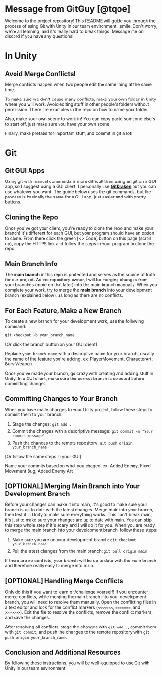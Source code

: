 <!DOCTYPE html>
<html>

<head>
  <style>
    h1 {
      font-size: 2em;
      margin-bottom: 0.5em;
    }
    h2 {
      font-size: 1.5em;
      margin-bottom: 0.5em;
    }
    h3 {
      font-size: 1.3em;
      margin-bottom: 0.5em;
    }
    p,
    li {
      font-size: 1em;
      margin-bottom: 0.5em;
    }
  </style>
</head>

<body>
  <h1>Message from GitGuy [@tqoe]</h1>
  <p>Welcome to the project repository! This README will guide you through the process of using Git with Unity in our team environment. :smile: Don't worry, we're all learning, and it's really hard to break things. Message me on discord if you have any questions!</p>
<h1>In Unity</h1> 
<h2>Avoid Merge Conflicts!</h2>
<p>Merge conflicts happen when two people edit the same thing at the same time.</p>
<p>To make sure we don't cause many conflicts, make your own folder in Unity where you will work. Avoid editing stuff in other people's folders without permission. There are examples in the repo on how to name your folder.</p>
<p>Also, make your own scene to work in! You can copy paste someone else's to start off, just make sure you have your own scene</p>
<p>Finally, make prefabs for important stuff, and commit in git a lot!</p>
<h1>Git</h1>

<h2>Git GUI Apps</h2>
  <p>Using git with manual commands is more difficult than using an git on a GUI app, so I suggest using a GUI client. I personally use <a href="https://www.gitkraken.com/"><strong>GitKraken</strong></a> but you can use whatever you want. The guide below uses the git commands, but the process is basically the same for a GUI app, just easier and with pretty buttons.</p>

<h2>Cloning the Repo</h2>
<p>Once you've got your client, you're ready to clone the repo and make your branch! It's different for each GUI, but your program should have an option to clone. From there click the green [<> Code] button on this page (scroll up), copy the HTTPS link and follow the steps in your program to clone the repo.</p>

<h2>Main Branch Info</h2>
  <p>The <strong>main branch</strong> in this repo is protected and serves as the source of truth for our project. As the repository owner, I will be merging changes from your branches (more on that later) into the main branch manually. When you complete your work, try to merge the <strong>main branch</strong>  into your development branch (explained below), as long as there are no conflicts.</p>
  <h2>For Each Feature, Make a New Branch</h2>
  <p>To create a new branch for your development work, use the following command:</p>
  <pre><code>git checkout -b your_branch_name</code></pre>
  <p>[Or click the branch button on your GUI client]</p>

Replace <code>your_branch_name</code> with a descriptive name for your branch, usually the name of the feature you're adding. ex: PlayerMovement, CharacterArt, BurstWeapon</p>
<p>Once you've made your branch, go crazy with creating and adding stuff in Unity! In a GUI client, make sure the correct branch is selected before committing changes. 
 <h2>Committing Changes to Your Branch</h2>
  <p>When you have made changes to your Unity project, follow these steps to commit them to your branch:</p>
  <ol>
    <li>Stage the changes: <code>git add .</code></li>
    <li>Commit the changes with a descriptive message: <code>git commit -m "Your commit message"</code></li>
    <li>Push the changes to the remote repository: <code>git push origin your_branch_name</code></li>
  </ol>

  <p>[Or follow the same steps in your GUI]</p>
  <p>Name your commits based on what you chaged. ex: Added Enemy, Fixed Movement Bug, Added Enemy Art</p>

  <h2>[OPTIONAL] Merging Main Branch into Your Development Branch</h2>
  <p>Before your changes can make it into main, it's good to make sure your branch is up to date with the latest changes. Merge main into your branch, then test it in Unity to make sure everything works. This can't break main, it's just to make sure your changes are up to date with main. You can skip this step whole step if it's scary and I will do it for you. When you are ready to merge the main branch into your development branch, follow these steps:</p>
  <ol>
    <li>Make sure you are on your development branch: <code>git checkout your_branch_name</code></li>
    <li>Pull the latest changes from the main branch: <code>git pull origin main</code></li>
  </ol>
  <p>If there are no conflicts, your branch will be up to date with the main branch and therefore really easy to merge into main.</p>
  <h2>[OPTIONAL] Handling Merge Conflicts</h2>
  <p>Only do this if you want to learn git/challenge yourself! If you encounter merge conflicts, while merging the main branch into your development branch, you will need to resolve them manually. Open the conflicting files in a text editor and look for the conflict markers (<code>&lt;&lt;&lt;&lt;&lt;&lt;&lt;</code>, <code>=======</code>, and <code>&gt;&gt;&gt;&gt;&gt;&gt;&gt;</code>). Edit the file to resolve the conflicts, remove the conflict markers, and save the changes.</p>
  <p>After resolving all conflicts, stage the changes with <code>git add .</code>, commit them with <code>git commit</code>, and push the changes to the remote repository with <code>git push origin your_branch_name</code>.</p>
  <h2>Conclusion and Additional Resources</h2>
  <p>By following these instructions, you will be well-equipped to use Git with Unity in our team environment. </p>
</body>

</html>